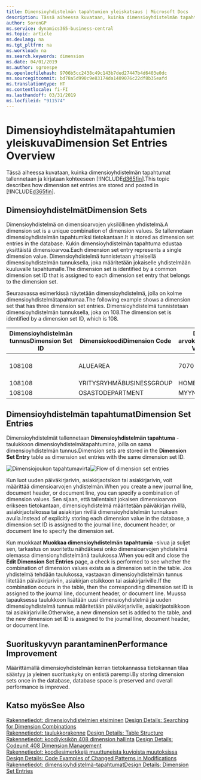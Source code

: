 ```yaml
---
title: Dimensioyhdistelmän tapahtumien yleiskatsaus | Microsoft Docs
description: Tässä aiheessa kuvataan, kuinka dimensioyhdistelmän tapahtumat tallennetaan ja kirjataan Dynamics 365:ssä.
author: SorenGP
ms.service: dynamics365-business-central
ms.topic: article
ms.devlang: na
ms.tgt_pltfrm: na
ms.workload: na
ms.search.keywords: dimension
ms.date: 04/01/2019
ms.author: sgroespe
ms.openlocfilehash: 9706b5cc2438c49c143b7ded27447b4d6403e0dc
ms.sourcegitcommit: bd78a5d990c9e83174da1409076c22df8b35eafd
ms.translationtype: HT
ms.contentlocale: fi-FI
ms.lasthandoff: 03/31/2019
ms.locfileid: "911574"
---
```

# <a name="dimension-set-entries-overview"></a><span data-ttu-id="667b5-103">Dimensioyhdistelmätapahtumien yleiskuva</span><span class="sxs-lookup"><span data-stu-id="667b5-103">Dimension Set Entries Overview</span></span>
<span data-ttu-id="667b5-104">Tässä aiheessa kuvataan, kuinka dimensioyhdistelmän tapahtumat tallennetaan ja kirjataan kohteeseen [!INCLUDE[d365fin](includes/d365fin_md.md)].</span><span class="sxs-lookup"><span data-stu-id="667b5-104">This topic describes how dimension set entries are stored and posted in [!INCLUDE[d365fin](includes/d365fin_md.md)].</span></span>  

## <a name="dimension-sets"></a><span data-ttu-id="667b5-105">Dimensioyhdistelmät</span><span class="sxs-lookup"><span data-stu-id="667b5-105">Dimension Sets</span></span>  
<span data-ttu-id="667b5-106">Dimensioyhdistelmä on dimensioarvojen yksilöllinen yhdistelmä.</span><span class="sxs-lookup"><span data-stu-id="667b5-106">A dimension set is a unique combination of dimension values.</span></span> <span data-ttu-id="667b5-107">Se tallennetaan dimensioyhdistelmän tapahtumiksi tietokantaan.</span><span class="sxs-lookup"><span data-stu-id="667b5-107">It is stored as dimension set entries in the database.</span></span> <span data-ttu-id="667b5-108">Kukin dimensioyhdistelmän tapahtuma edustaa yksittäistä dimensioarvoa.</span><span class="sxs-lookup"><span data-stu-id="667b5-108">Each dimension set entry represents a single dimension value.</span></span> <span data-ttu-id="667b5-109">Dimensioyhdistelmä tunnistetaan yhteisellä dimensioyhdistelmän tunnuksella, joka määritetään jokaiselle yhdistelmään kuuluvalle tapahtumalle.</span><span class="sxs-lookup"><span data-stu-id="667b5-109">The dimension set is identified by a common dimension set ID that is assigned to each dimension set entry that belongs to the dimension set.</span></span>  

<span data-ttu-id="667b5-110">Seuraavassa esimerkissä näytetään dimensioyhdistelmä, jolla on kolme dimensioyhdistelmätapahtumaa.</span><span class="sxs-lookup"><span data-stu-id="667b5-110">The following example shows a dimension set that has three dimension set entries.</span></span> <span data-ttu-id="667b5-111">Dimensioyhdistelmä tunnistetaan dimensioyhdistelmän tunnuksella, joka on 108.</span><span class="sxs-lookup"><span data-stu-id="667b5-111">The dimension set is identified by a dimension set ID, which is 108.</span></span>  

|<span data-ttu-id="667b5-112">Dimensioyhdistelmän tunnus</span><span class="sxs-lookup"><span data-stu-id="667b5-112">Dimension Set ID</span></span>|<span data-ttu-id="667b5-113">Dimensiokoodi</span><span class="sxs-lookup"><span data-stu-id="667b5-113">Dimension Code</span></span>|<span data-ttu-id="667b5-114">Dimension arvokoodi</span><span class="sxs-lookup"><span data-stu-id="667b5-114">Dimension Value Code</span></span>|<span data-ttu-id="667b5-115">Dimensioarvon nimi</span><span class="sxs-lookup"><span data-stu-id="667b5-115">Dimension Value Name</span></span>|  
|----------------------|--------------------|--------------------------|--------------------------|  
|<span data-ttu-id="667b5-116">108</span><span class="sxs-lookup"><span data-stu-id="667b5-116">108</span></span>|<span data-ttu-id="667b5-117">ALUE</span><span class="sxs-lookup"><span data-stu-id="667b5-117">AREA</span></span>|<span data-ttu-id="667b5-118">70</span><span class="sxs-lookup"><span data-stu-id="667b5-118">70</span></span>|<span data-ttu-id="667b5-119">Pohjois-Amerikka</span><span class="sxs-lookup"><span data-stu-id="667b5-119">America North</span></span>|  
|<span data-ttu-id="667b5-120">108</span><span class="sxs-lookup"><span data-stu-id="667b5-120">108</span></span>|<span data-ttu-id="667b5-121">YRITYSRYHMÄ</span><span class="sxs-lookup"><span data-stu-id="667b5-121">BUSINESSGROUP</span></span>|<span data-ttu-id="667b5-122">HOME</span><span class="sxs-lookup"><span data-stu-id="667b5-122">HOME</span></span>|<span data-ttu-id="667b5-123">Kotitalous</span><span class="sxs-lookup"><span data-stu-id="667b5-123">Home</span></span>|  
|<span data-ttu-id="667b5-124">108</span><span class="sxs-lookup"><span data-stu-id="667b5-124">108</span></span>|<span data-ttu-id="667b5-125">OSASTO</span><span class="sxs-lookup"><span data-stu-id="667b5-125">DEPARTMENT</span></span>|<span data-ttu-id="667b5-126">MYYNTI</span><span class="sxs-lookup"><span data-stu-id="667b5-126">SALES</span></span>|<span data-ttu-id="667b5-127">Myynti</span><span class="sxs-lookup"><span data-stu-id="667b5-127">Sales</span></span>|  

## <a name="dimension-set-entries"></a><span data-ttu-id="667b5-128">Dimensioyhdistelmän tapahtumat</span><span class="sxs-lookup"><span data-stu-id="667b5-128">Dimension Set Entries</span></span>  
<span data-ttu-id="667b5-129">Dimensioyhdistelmät tallennetaan **Dimensioyhdistelmän tapahtuma** -taulukkoon dimensioyhdistelmätapahtumina, joilla on sama dimensioyhdistelmän tunnus.</span><span class="sxs-lookup"><span data-stu-id="667b5-129">Dimension sets are stored in the **Dimension Set Entry** table as dimension set entries with the same dimension set ID.</span></span>  

<span data-ttu-id="667b5-130">![Dimensiojoukon tapahtumavirta](media/dimensionentrynav7.png "Dimensiojoukon tapahtumavirta")</span><span class="sxs-lookup"><span data-stu-id="667b5-130">![Flow of dimension set entries](media/dimensionentrynav7.png "Flow of dimension set entries")</span></span>  

<span data-ttu-id="667b5-131">Kun luot uuden päiväkirjarivin, asiakirjaotsikon tai asiakirjarivin, voit määrittää dimensioarvojen yhdistelmän.</span><span class="sxs-lookup"><span data-stu-id="667b5-131">When you create a new journal line, document header, or document line, you can specify a combination of dimension values.</span></span> <span data-ttu-id="667b5-132">Sen sijaan, että tallentaisit jokaisen dimensioarvon erikseen tietokantaan, dimensioyhdistelmä määritetään päiväkirjan rivillä, asiakirjaotsikossa tai asiakirjan rivillä dimensioyhdistelmän tunnuksen avulla.</span><span class="sxs-lookup"><span data-stu-id="667b5-132">Instead of explicitly storing each dimension value in the database, a dimension set ID is assigned to the journal line, document header, or document line to specify the dimension set.</span></span>  

<span data-ttu-id="667b5-133">Kun muokkaat **Muokkaa dimensioyhdistelmän tapahtumia** -sivua ja suljet sen, tarkastus on suoritettu nähdäksesi onko dimensioarvojen yhdistelmä olemassa dimensionyhdistelmänä taulukossa.</span><span class="sxs-lookup"><span data-stu-id="667b5-133">When you edit and close the **Edit Dimension Set Entries** page, a check is performed to see whether the combination of dimension values exists as a dimension set in the table.</span></span> <span data-ttu-id="667b5-134">Jos yhdistelmä tehdään taulukossa, vastaavan dimensioyhdistelmän tunnus liitetään päiväkirjariviin, asiakirjan otsikkoon tai asiakirjariville.</span><span class="sxs-lookup"><span data-stu-id="667b5-134">If the combination occurs in the table, then the corresponding dimension set ID is assigned to the journal line, document header, or document line.</span></span> <span data-ttu-id="667b5-135">Muussa tapauksessa taulukkoon lisätään uusi dimensioyhdistelmä ja uuden dimensioyhdistelmä tunnus määritetään päiväkirjariville, asiakirjaotsikkoon tai asiakirjariville.</span><span class="sxs-lookup"><span data-stu-id="667b5-135">Otherwise, a new dimension set is added to the table, and the new dimension set ID is assigned to the journal line, document header, or document line.</span></span>  

## <a name="performance-improvement"></a><span data-ttu-id="667b5-136">Suorituskyvyn parantaminen</span><span class="sxs-lookup"><span data-stu-id="667b5-136">Performance Improvement</span></span>  
<span data-ttu-id="667b5-137">Määrittämällä dimensioyhdistelmän kerran tietokannassa tietokannan tilaa säästyy ja yleinen suorituskyky on entistä parempi.</span><span class="sxs-lookup"><span data-stu-id="667b5-137">By storing dimension sets once in the database, database space is preserved and overall performance is improved.</span></span>  

## <a name="see-also"></a><span data-ttu-id="667b5-138">Katso myös</span><span class="sxs-lookup"><span data-stu-id="667b5-138">See Also</span></span>  
<span data-ttu-id="667b5-139">[Rakennetiedot: dimensioyhdistelmien etsiminen](design-details-searching-for-dimension-combinations.md) </span><span class="sxs-lookup"><span data-stu-id="667b5-139">[Design Details: Searching for Dimension Combinations](design-details-searching-for-dimension-combinations.md) </span></span>  
<span data-ttu-id="667b5-140">[Rakennetiedot: taulukkorakenne](design-details-table-structure.md) </span><span class="sxs-lookup"><span data-stu-id="667b5-140">[Design Details: Table Structure](design-details-table-structure.md) </span></span>  
<span data-ttu-id="667b5-141">[Rakennetiedot: koodiyksikön 408 dimension hallinta](design-details-codeunit-408-dimension-management.md) </span><span class="sxs-lookup"><span data-stu-id="667b5-141">[Design Details: Codeunit 408 Dimension Management](design-details-codeunit-408-dimension-management.md) </span></span>  
<span data-ttu-id="667b5-142">[Rakennetiedot: koodiesimerkkejä muuttuneista kuvioista muutoksissa](design-details-code-examples-of-changed-patterns-in-modifications.md) </span><span class="sxs-lookup"><span data-stu-id="667b5-142">[Design Details: Code Examples of Changed Patterns in Modifications](design-details-code-examples-of-changed-patterns-in-modifications.md) </span></span>  
[<span data-ttu-id="667b5-143">Rakennetiedot: dimensioyhdistelmä-tapahtumat</span><span class="sxs-lookup"><span data-stu-id="667b5-143">Design Details: Dimension Set Entries</span></span>](design-details-dimension-set-entries.md)   
